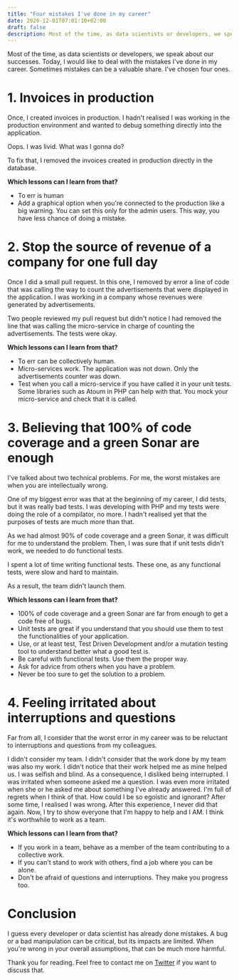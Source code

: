 ```yaml
---
title: "Four mistakes I've done in my career"
date: 2020-12-01T07:01:10+02:00
draft: false
description: Most of the time, as data scientists or developers, we speak about our successes. Today, I would like to deal with the mistakes I've done in my career. Sometimes mistakes can be a valuable share. I've chosen four ones.
---
```


Most of the time, as data scientists or developers, we speak about our successes. Today, I would like to deal with the mistakes I've done in my career. Sometimes mistakes can be a valuable share.
I've chosen four ones.

# 1. Invoices in production
Once, I created invoices in production. I hadn't realised I was working in the production environment and wanted to debug something directly into the application.

Oops. I was livid. What was I gonna do?

To fix that, I removed the invoices created in production directly in the database.

**Which lessons can I learn from that?**

- To err is human
- Add a graphical option when you're connected to the production like a big warning. You can set this only for the admin users. This way, you have less chance of doing a mistake.

# 2. Stop the source of revenue of a company for one full day

Once I did a small pull request. In this one, I removed by error a line of code that was calling the way to count the advertisements that were displayed in the application. I was working in a company whose revenues were generated by advertisements.

Two people reviewed my pull request but didn't notice I had removed the line that was calling the micro-service in charge of counting the advertisements. The tests were okay.
 
 **Which lessons can I learn from that?**
 
 - To err can be collectively human.
 - Micro-services work. The application was not down. Only the advertisements counter was down.
 - Test when you call a micro-service if you have called it in your unit tests. Some libraries such as Atoum in PHP can help with that. You mock your micro-service and check that it is called.

# 3. Believing that 100% of code coverage and a green Sonar are enough
I've talked about two technical problems. For me, the worst mistakes are when you are intellectually wrong.

One of my biggest error was that at the beginning of my career, I did tests, but it was really bad tests. I was developing with PHP and my tests were doing the role of a compilator, no more. I hadn't realised yet that the purposes of tests are much more than that. 

As we had almost 90% of code coverage and a green Sonar, it was difficult for me to understand the problem. Then, I was sure that if unit tests didn't work, we needed to do functional tests.

I spent a lot of time writing functional tests. These one, as any functional tests, were slow and hard to maintain.

As a result, the team didn't launch them.

 **Which lessons can I learn from that?**
 - 100% of code coverage and a green Sonar are far from enough to get a code free of bugs.
 - Unit tests are great if you understand that you should use them to test the functionalities of your application.
 - Use, or at least test, Test Driven Development and/or a mutation testing tool to understand better what a good test is.
 - Be careful with functional tests. Use them the proper way.
 - Ask for advice from others when you have a problem.
 - Never be too sure to get the solution to a problem.

# 4. Feeling irritated about interruptions and questions
Far from all, I consider that the worst error in my career was to be reluctant to interruptions and questions from my colleagues. 

I didn't consider my team. I didn't consider that the work done by my team was also my work.
I didn't notice that their work helped me as mine helped us. I was selfish and blind. As a consequence, I disliked being interrupted. I was irritated when someone asked me a question. I was even more irritated when she or he asked me about something I've already answered. I'm full of regrets when I think of that. How could I be so egoistic and ignorant? After some time, I realised I was wrong. After this experience, I never did that again. Now, I try to show everyone that I'm happy to help and I AM. I think it's worthwhile to work as a team.

 **Which lessons can I learn from that?**
 - If you work in a team, behave as a member of the team contributing to a collective work.
 - If you can't stand to work with others, find a job where you can be alone.
 - Don't be afraid of questions and interruptions. They make you progress too.

# Conclusion

I guess every developer or data scientist has already done mistakes. A bug or a bad manipulation can be critical, but its impacts are limited. When you're wrong in your overall assumptions, that can be much more harmful.

Thank you for reading. Feel free to contact me on [Twitter](https://twitter.com/saby_nastasia) if you want to discuss that.
